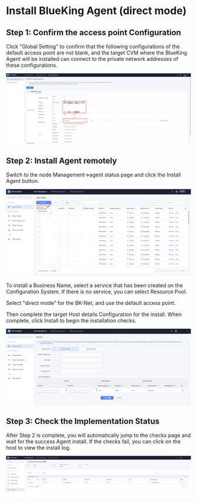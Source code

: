 # Install BlueKing Agent (direct mode)

## Step 1: Confirm the access point Configuration

Click "Global Setting" to confirm that the following configurations of the default access point are not blank, and the target CVM where the BlueKing Agent will be installed can connect to the private network addresses of these configurations.

![](assets/16896678700711.jpg)


## Step 2: Install Agent remotely

Switch to the node Management->agent status page and click the Install Agent button.

![](assets/16896680704424.jpg)


To install a Business Name, select a service that has been created on the Configuration System. If there is no service, you can select Resource Pool.

Select "direct mode" for the BK-Net, and use the default access point.

Then complete the target Host details Configuration for the install. When complete, click Install to begin the installation checks.

![](assets/16896682817036.jpg)


## Step 3: Check the Implementation Status

After Step 2 is complete, you will automatically jump to the checks page and wait for the success Agent install. If the checks fail, you can click on the host to view the install log.

![](assets/16896683357322.jpg)
